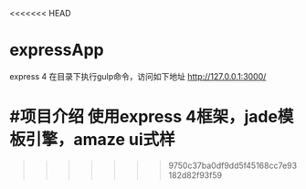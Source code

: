 <<<<<<< HEAD
# expressApp
express 4 
在目录下执行gulp命令，访问如下地址
http://127.0.0.1:3000/

#项目介绍
 使用express 4框架，jade模板引擎，amaze ui式样
=======
>>>>>>> 9750c37ba0df9dd5f45168cc7e93182d82f93f59
